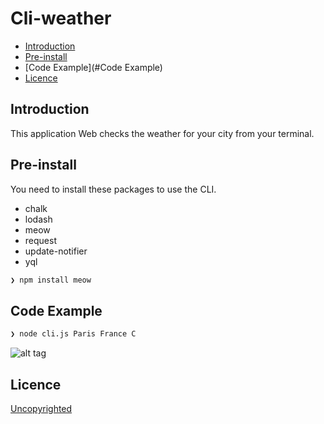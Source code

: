 # Cli-weather

- [Introduction](#introduction)
- [Pre-install](#Pre-install)
- [Code Example](#Code Example)
- [Licence](#licence)

## Introduction

This application Web checks the weather for your city from your terminal.

## Pre-install
You need to install these packages to use the CLI.
- chalk
- lodash
- meow
- request
- update-notifier
- yql
```sh
❯ npm install meow
```
## Code Example
```sh
❯ node cli.js Paris France C
```
![alt tag](http://i.imgur.com/jkywVZz.png)

## Licence

[Uncopyrighted](http://zenhabits.net/uncopyright/)
